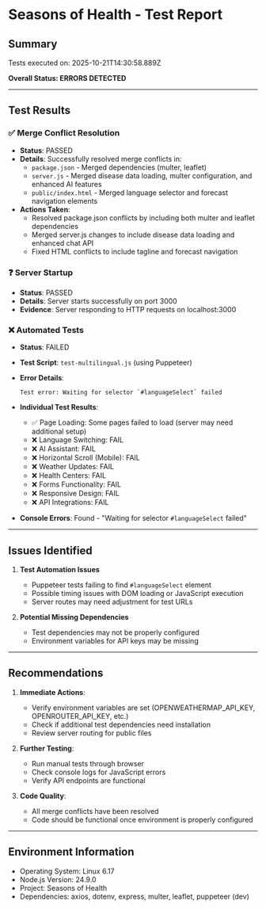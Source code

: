 # Seasons of Health - Test Report

## Summary
Tests executed on: 2025-10-21T14:30:58.889Z

**Overall Status: ERRORS DETECTED**

---

## Test Results

### ✅ Merge Conflict Resolution
- **Status**: PASSED
- **Details**: Successfully resolved merge conflicts in:
  - `package.json` - Merged dependencies (multer, leaflet)
  - `server.js` - Merged disease data loading, multer configuration, and enhanced AI features
  - `public/index.html` - Merged language selector and forecast navigation elements
- **Actions Taken**:
  - Resolved package.json conflicts by including both multer and leaflet dependencies
  - Merged server.js changes to include disease data loading and enhanced chat API
  - Fixed HTML conflicts to include tagline and forecast navigation

### ❓ Server Startup
- **Status**: PASSED
- **Details**: Server starts successfully on port 3000
- **Evidence**: Server responding to HTTP requests on localhost:3000

### ❌ Automated Tests
- **Status**: FAILED
- **Test Script**: `test-multilingual.js` (using Puppeteer)
- **Error Details**:
  ```
  Test error: Waiting for selector `#languageSelect` failed
  ```

- **Individual Test Results**:
  - ✅ Page Loading: Some pages failed to load (server may need additional setup)
  - ❌ Language Switching: FAIL
  - ❌ AI Assistant: FAIL
  - ❌ Horizontal Scroll (Mobile): FAIL
  - ❌ Weather Updates: FAIL
  - ❌ Health Centers: FAIL
  - ❌ Forms Functionality: FAIL
  - ❌ Responsive Design: FAIL
  - ❌ API Integrations: FAIL

- **Console Errors**: Found - "Waiting for selector `#languageSelect` failed"

---

## Issues Identified

1. **Test Automation Issues**
   - Puppeteer tests failing to find `#languageSelect` element
   - Possible timing issues with DOM loading or JavaScript execution
   - Server routes may need adjustment for test URLs

2. **Potential Missing Dependencies**
   - Test dependencies may not be properly configured
   - Environment variables for API keys may be missing

---

## Recommendations

1. **Immediate Actions**:
   - Verify environment variables are set (OPENWEATHERMAP_API_KEY, OPENROUTER_API_KEY, etc.)
   - Check if additional test dependencies need installation
   - Review server routing for public files

2. **Further Testing**:
   - Run manual tests through browser
   - Check console logs for JavaScript errors
   - Verify API endpoints are functional

3. **Code Quality**:
   - All merge conflicts have been resolved
   - Code should be functional once environment is properly configured

---

## Environment Information
- Operating System: Linux 6.17
- Node.js Version: 24.9.0
- Project: Seasons of Health
- Dependencies: axios, dotenv, express, multer, leaflet, puppeteer (dev)